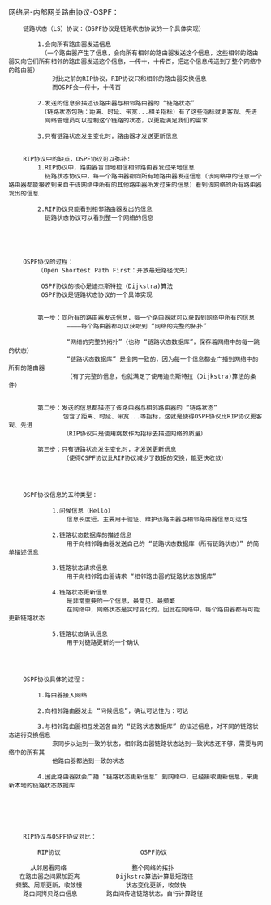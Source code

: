 网络层-内部网关路由协议-OSPF：

		链路状态（LS）协议：（OSPF协议是链路状态协议的一个具体实现）

			1.会向所有路由器发送信息
			 （一个路由器产生了信息，会向所有相邻的路由器发送这个信息，这些相邻的路由器又向它们所有相邻的路由器发送这个信息，一传十，十传百，把这个信息传送到了整个网络中的路由器）
				对比之前的RIP协议，RIP协议只和相邻的路由器交换信息
				而OSPF会一传十，十传百

			2.发送的信息会描述该路由器与相邻路由器的 “链路状态”
			 （链路状态包括：距离、时延、带宽...相关指标）有了这些指标就更客观、先进
			  网络管理员可以控制这个链路的状态，以更能满足我们的需求

			3.只有链路状态发生变化时，路由器才发送更新信息


		RIP协议中的缺点，OSPF协议可以弥补:
			1.RIP协议中，路由器盲目地相信相邻路由器发过来地信息
			  链路状态协议中，每一个路由器都向所有地路由器发送信息（该网络中的任意一个路由器都能接收到来自于该网络中所有的其他路由器所发过来的信息）看到该网络的所有路由器发出的信息

			2.RIP协议只能看到相邻路由器发出的信息
			  链路状态协议可以看到整一个网络的信息





		OSPF协议的过程：
			（Open Shortest Path First：开放最短路径优先）

			 OSPF协议的核心是迪杰斯特拉（Dijkstra)算法
			 OSPF协议是链路状态协议的一个具体实现	


			第一步：向所有的路由器发送信息，每一个路由器就可以获取到网络中所有的信息
					————每个路由器都可以获取到 “网络的完整的拓扑”

					“网络的完整的拓扑”（也称 “链路状态数据库”，保存着网络中的每一跳的状态）
					“链路状态数据库” 是全网一致的，因为每一个信息都会广播到网络中的所有的路由器
					（有了完整的信息，也就满足了使用迪杰斯特拉（Dijkstra)算法的条件）


			第二步：发送的信息都描述了该路由器与相邻路由器的 “链路状态”
				   包含了距离、时延、带宽...等指标，这就是使得OSPF协议比RIP协议更客观、先进
				   （RIP协议只是使用跳数作为指标去描述网络的质量）

			第三步：只有链路状态发生变化时，才发送更新信息
				   （使得OSPF协议比RIP协议减少了数据的交换，能更快收敛）



		
		OSPF协议信息的五种类型：

				1.问候信息（Hello）
					信息长度短，主要用于验证、维护该路由器与相邻路由器信息可达性

				2.链路状态数据库的描述信息
					用于向相邻路由器发送自己的 “链路状态数据库（所有链路状态）” 的简单描述信息

				3.链路状态请求信息
					用于向相邻路由器请求 “相邻路由器的链路状态数据库”

				4.链路状态更新信息
					是非常重要的一个信息，最常见、最频繁
					在网络中，网络状态是实时变化的，因此在网络中，每个路由器都有可能更新链路状态

				5.链路状态确认信息
					用于对链路更新的一个确认




		OSPF协议具体的过程：

			1.路由器接入网络

			2.向相邻路由器发出 “问候信息”，确认可达性为：可达

			3.与相邻路由器相互发送各自的 “链路状态数据库” 的描述信息，对不同的链路状态进行交换信息
				来同步以达到一致的状态，相邻路由器链路状态达到一致状态还不够，需要与网络中的所有其
				他路由器都达到一致的状态

			4.因此路由器就会广播 “链路状态更新信息” 到网络中，已经接收更新信息，来更新本地的链路状态数据库






		RIP协议与OSPF协议对比：

			RIP协议                      OSPF协议

          从邻居看网络                  整个网络的拓扑
	   在路由器之间累加距离          Dijkstra算法计算最短路径
	  频繁、周期更新，收敛慢            状态变化更新，收敛快
	    路由间拷贝路由信息        路由间传递链路状态，自行计算路径